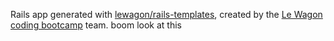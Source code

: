 Rails app generated with [lewagon/rails-templates](https://github.com/lewagon/rails-templates), created by the [Le Wagon coding bootcamp](https://www.lewagon.com) team.
 boom look at this
 